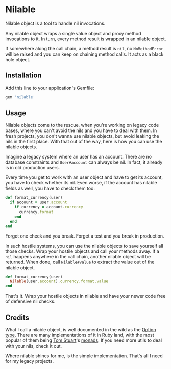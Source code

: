 # Nilable

Nilable object is a tool to handle nil invocations.

Any nilable object wraps a single value object and proxy method invocations to
it. In turn, every method result is wrapped in an nilable object.

If somewhere along the call chain, a method result is `nil`, no `NoMethodError`
will be raised and you can keep on chaining method calls. It acts as a black
hole object.

## Installation

Add this line to your application's Gemfile:

```ruby
gem 'nilable'
```

## Usage

Nilable objects come to the rescue, when you're working on legacy code bases,
where you can't avoid the nils and you have to deal with them. In fresh
projects, you don't wanna use nilable objects, but avoid leaking the nils in
the first place. With that out of the way, here is how you can use the nilable
objects.

Imagine a legacy system where an user has an account. There are no database
constraints and `User#account` can always be nil. In fact, it already is in old
production users.

Every time you get to work with an user object and have to get its account, you
have to check whether its nil. Even worse, if the account has nilable fields as
well, you have to check them too:

```ruby
def format_currency(user)
  if account = user.account
    if currency = account.currency
      currency.format
    end
  end
end
```

Forget one check and you break. Forget a test and you break in production.

In such hostile systems, you can use the nilable objects to save yourself all
those checks. Wrap your hostile objects and call your methods away. If a `nil`
happens anywhere in the call chain, another nilable object will be returned.
When done, call `Nilable#value` to extract the value out of the nilable object.

```ruby
def format_currency(user)
  Nilable(user.account).currency.format.value
end
```

That's it. Wrap your hostile objects in nilable and have your newer code free
of defensive nil checks.

## Credits

What I call a nilable object, is well documented in the wild as the [Option
type]. There are many implementations of it in Ruby land, with the most popular
of them being [Tom Stuart]'s [monads]. If you need more utils to deal with your
nils, check it out.

Where nilable shines for me, is the simple implementation. That's all I need
for my legacy projects.

[Option type]: https://en.wikipedia.org/wiki/Option_type
[monads]: https://github.com/tomstuart/monads
[Tom Stuart]: https://github.com/tomstuart
